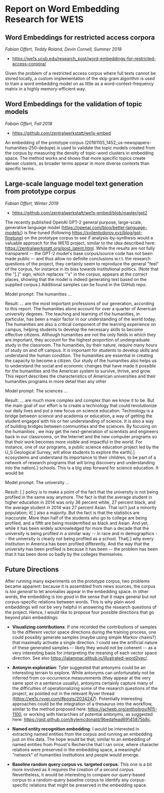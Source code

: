 # Report on Word Embedding Research for WE1S

## Word Embeddings for restricted access corpora

*Fabian Offert, Teddy Roland, Devin Cornell, Summer 2018*

- https://we1s.ucsb.edu/research_post/word-embeddings-for-restricted-access-corpora/

Given the problem of a restricted access corpus where full texts cannot be stored locally, a custom implementation of the skip gram algorithm is used to train a word embedding model on as little as a word-context-frequency matrix in a highly memory-efficient way. 

## Word Embeddings for the validation of topic models

*Fabian Offert, Fall 2018*

- https://github.com/zentralwerkstatt/we1s-embed

An embedding of the prototype corpus (20181105_1452_us-newspapers-humanities-250-dedupe) is used to validate the topic models created from the corpus by measuring the density of topic-word clusters in embedding space. The method works and shows that more specific topics create denser clusters, as broader terms appear in more diverse contexts than specific terms.

## Large-scale language model text generation from prototype corpus

*Fabian Offert, Winter 2019*

- https://github.com/zentralwerkstatt/we1s-embed/blob/master/gpt2

The recently published OpenAI GPT-2 general purpose, large-scale, generative language model (https://openai.com/blog/better-language-models/) is fine-tuned (following https://svilentodorov.xyz/blog/gpt-finetune) on the prototype corpus to see if analysis-by-synthesis would a valuable approach for the WE1S project, similar to the idea described here: https://zentralwerkstatt.org/post_latent.html. While the results are not fully transparent -- the GPT-2 model's base corpus/source code has not been made public -- and thus allow no definite conclusions w.r.t. the research questions of the project, they certainly seem to reproduce the general "feel" of the corpus, for instance in its bias towards institutional politics. (Note that the "[.]" sign, which replaces "'s" in the corpus, appears at the correct places, showing that the model is indeed generating text based on the supplied corpus.) Additional samples can be found in the GitHub repo.

Model prompt: The humanities ...

Result: ... are the most important professions of our generation, according to this report. The humanities alone account for over a quarter of American university degrees. The teaching and learning of the humanities, in particular, has been a major factor in our understanding of the world today. The humanities are also a critical component of the learning experience on campus, helping students to develop the necessary skills to become effective citizens. Although humanities are not the only fields in which they are important, they account for the highest proportion of undergraduate study in the classroom. The humanities, by their nature, require many hours of study on and off campus. It is important for students to develop skills and understand the human condition. The humanities are essential in creating the capacity to become a citizen. Our study of the humanities also helps us to understand the social and economic changes that have made it possible for the humanities and the American system to survive, thrive, and grow. This report describes the characteristics of American universities and their humanities programs in more detail than any other

Model prompt: The sciences ...

Result: ...  are much more complex and complex than we know it to be. But the main goal of our effort is to create a technology that could revolutionize our daily lives and put a new focus on science education. Technology is a bridge between science and academia or education, a way of getting the student engaged with his or her understanding of science. It is also a way of building bridges between communities and the sciences. By focusing on the humanities , we may get the next-generation of scientists and engineers back in our classrooms, on the Internet and the new computer programs so that their work becomes more visible and impactful in the world. For instance, one of our programs, a public science education project led by the U_S Geological Survey, will allow students to explore the earth[.] ecosystems and understand its importance to their children, to be part of a network of research programs that will bring discovery and understanding into the nation[.] schools. This is a big step forward for science education. It would be

Model prompt: The university ...

Result: [.] policy is to make a point of the fact that the university is not being profiled in the same way anymore. The fact is that the average student in higher education in 2014 was only 38 percent white, 27 percent black, and the average student in 2014 was 27 percent Asian. That isn't just a minority population; it[.] also a majority. But the fact is that the statistics are inaccurate. More than half of the students who go to college are being profiled, and a fifth are being misidentified as black and Asian. And yet, while it has been widely acknowledged for more than a decade that the university is being profiled in a similar way -- in race and in demographics -- the university is clearly not being profiled as a school. That[.] why every institution in America has been profiled differently. And the way that the university has been profiled is because it has been -- the problem has been that it has been done so badly by the colleges themselves.

## Future Directions

After running many experiments on the prototype corpus, two problems became apparent: because it is assembled from news sources, the corpus is *too general* to let anomalies appear in the embedding space. In other words, the embedding is *too good* in the sense that it maps general but not corpus-specific relations between words. This is why plain word embeddings will not be very helpful in answering the research questions of the project. Hence, I would like to propose four possible directions that go beyond plain embeddings:

- **Visualizing contributions**: If one recorded the contributions of samples to the different vector space directions during the training process, one could possibly generate samples (maybe using simple Markov chains?)  that maximally activate a single direction. I could see the artificial nature of these generated samples -- likely they would not be coherent -- as a very interesting basis for interpreting the meaning of each vector space direction. See also https://jalammar.github.io/illustrated-word2vec/.

- **Antonym exploration**: Tyler suggested that antonyms could be an interesting terrain to explore. While antonyms can unfortunately not be inferred from co-occurrence measurements (they appear at the very same spot in a sentence usually), antonyms certainly capture many of the difficulties of operationalizing some of the research questions of the project, as pointed out in the relevant Ryver thread (https://we1s.ryver.com/#posts/2034247). Potentially interesting approaches could be the integration of a thesaurus into the workflow, similar to the method proposed here: https://aclweb.org/anthology/N15-1100, or working with hierarchies of potential antonyms, as suggested here: https://gist.github.com/kylemcdonald/9bedafead69145875b8c.

- **Named entity recognition embedding**: I would be interested in extracting named entities from the corpus and running an embedding just on this data. The hope would be that, similar to an embedding of named entities from Proust's Recherche that I ran once, where character relations were preserved in the embedding space, a meaningful "network" of humanities institutions and people would emerge.

- **Baseline random query corpus vs. targeted corpus**: This one is a bit more involved as it requires the creation of a second corpus. Nevertheless, it would be interesting to compare our query-based corpus to a random-query baseline corpus to identify any corpus-specific relations that might be preserved in the embedding space.
